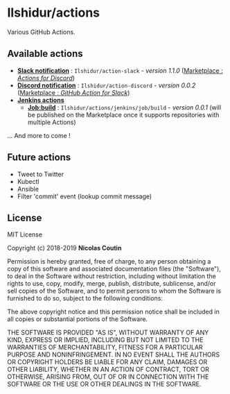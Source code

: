 # Ilshidur/actions

Various GitHub Actions.

## Available actions

* **[Slack notification](https://github.com/Ilshidur/action-slack)** : `Ilshidur/action-slack` - *version 1.1.0* ([Marketplace : *Actions for Discord*](https://github.com/marketplace/actions/actions-for-discord))
* **[Discord notification](https://github.com/Ilshidur/action-discord)** : `Ilshidur/action-discord` - *version 0.0.2* ([Marketplace : *GitHub Action for Slack*](https://github.com/marketplace/actions/github-action-for-slack))
* **[Jenkins actions](/jenkins)**
  * **[Job:build](/jenkins/job/build)** : `Ilshidur/actions/jenkins/job/build` - *version 0.0.1* (will be published on the Marketplace once it supports repositories with multiple Actions)

... And more to come !

## Future actions

- Tweet to Twitter
- Kubectl
- Ansible
- Filter 'commit' event (lookup commit message)

## License

MIT License

Copyright (c) 2018-2019 **Nicolas Coutin**

Permission is hereby granted, free of charge, to any person obtaining a copy
of this software and associated documentation files (the "Software"), to deal
in the Software without restriction, including without limitation the rights
to use, copy, modify, merge, publish, distribute, sublicense, and/or sell
copies of the Software, and to permit persons to whom the Software is
furnished to do so, subject to the following conditions:

The above copyright notice and this permission notice shall be included in all
copies or substantial portions of the Software.

THE SOFTWARE IS PROVIDED "AS IS", WITHOUT WARRANTY OF ANY KIND, EXPRESS OR
IMPLIED, INCLUDING BUT NOT LIMITED TO THE WARRANTIES OF MERCHANTABILITY,
FITNESS FOR A PARTICULAR PURPOSE AND NONINFRINGEMENT. IN NO EVENT SHALL THE
AUTHORS OR COPYRIGHT HOLDERS BE LIABLE FOR ANY CLAIM, DAMAGES OR OTHER
LIABILITY, WHETHER IN AN ACTION OF CONTRACT, TORT OR OTHERWISE, ARISING FROM,
OUT OF OR IN CONNECTION WITH THE SOFTWARE OR THE USE OR OTHER DEALINGS IN THE
SOFTWARE.
